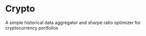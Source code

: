 # Crypto
A simple historical data aggregator and sharpe ratio optimizer for cryptocurrency portfolios
